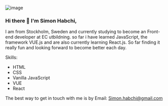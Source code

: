 ![image](https://user-images.githubusercontent.com/92309512/167427686-1da33216-005b-4905-a6da-455e94d05d27.png)
### Hi there 👋 I'm Simon Habchi,

I am from Stockholm, Sweden and currently studying to become an Front-end developer at EC utbildning. so far i have learned JavaScript, the framework VUE.js and are also currently learning React.js. So far finding it really fun and looking forward to become better each day. 


Skills:
- HTML 
- CSS
- Vanilla JavaScript
- VUE
- React

The best way to get in touch with me is by Email: Simon.habchi@gmail.com

